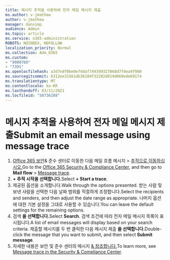 ```yaml
---
title: 메시지 추적을 사용하여 전자 메일 메시지 제출
ms.author: v-jmathew
author: v-jmathew
manager: dansimp
audience: Admin
ms.topic: article
ms.service: o365-administration
ROBOTS: NOINDEX, NOFOLLOW
localization_priority: Normal
ms.collection: Adm_O365
ms.custom:
- "9000760"
- "7391"
ms.openlocfilehash: a3d7edf0be0e7ddaf749399327868d7fdea9f980
ms.sourcegitcommit: 6312ee31561db36104f32282d019d069ede69174
ms.translationtype: MT
ms.contentlocale: ko-KR
ms.lasthandoff: 03/11/2021
ms.locfileid: "50736288"
---
```

# <a name="submit-an-email-message-using-message-trace"></a><span data-ttu-id="8454a-102">메시지 추적을 사용하여 전자 메일 메시지 제출</span><span class="sxs-lookup"><span data-stu-id="8454a-102">Submit an email message using message trace</span></span>

1. <span data-ttu-id="8454a-103">[Office 365 보안](https://go.microsoft.com/fwlink/p/?linkid=2077143)& 준수 센터로 이동한 다음 메일 흐름 메시지  >  [추적으로 이동하십시오.](https://go.microsoft.com/fwlink/?linkid=2101048)</span><span class="sxs-lookup"><span data-stu-id="8454a-103">Go to the [Office 365 Security & Compliance Center](https://go.microsoft.com/fwlink/p/?linkid=2077143), and then go to **Mail flow** > [Message trace](https://go.microsoft.com/fwlink/?linkid=2101048).</span></span>
2. <span data-ttu-id="8454a-104">**+ 추적 시작을 선택합니다.**</span><span class="sxs-lookup"><span data-stu-id="8454a-104">Select **+ Start a trace**.</span></span>
3. <span data-ttu-id="8454a-105">제공된 옵션을 소개합니다.</span><span class="sxs-lookup"><span data-stu-id="8454a-105">Walk through the options presented.</span></span> <span data-ttu-id="8454a-106">받는 사람 및 보낸 사람을 선택한 다음 날짜 범위를 적절하게 조정합니다.</span><span class="sxs-lookup"><span data-stu-id="8454a-106">Select the recipients and senders, and then adjust the date range as appropriate.</span></span> <span data-ttu-id="8454a-107">나머지 옵션에 대한 기본 설정을 그대로 사용할 수 있습니다.</span><span class="sxs-lookup"><span data-stu-id="8454a-107">You can leave the default settings for the remaining options.</span></span>
4. <span data-ttu-id="8454a-108">검색 **을 선택합니다.**</span><span class="sxs-lookup"><span data-stu-id="8454a-108">Select **Search**.</span></span> <span data-ttu-id="8454a-109">검색 조건에 따라 전자 메일 메시지 목록이 표시됩니다.</span><span class="sxs-lookup"><span data-stu-id="8454a-109">A list of email messages will display based on your search criteria.</span></span> <span data-ttu-id="8454a-110">제출할 메시지를 두 번 클릭한 다음 메시지 제출 **을 선택합니다.**</span><span class="sxs-lookup"><span data-stu-id="8454a-110">Double-click the message that you want to submit, and then select **Submit message**.</span></span>
5. <span data-ttu-id="8454a-111">자세한 내용은 보안 및 준수 센터의 메시지 [& 참조합니다.](https://go.microsoft.com/fwlink/?linkid=2101557)</span><span class="sxs-lookup"><span data-stu-id="8454a-111">To learn more, see [Message trace in the Security & Compliance Center](https://go.microsoft.com/fwlink/?linkid=2101557).</span></span>
